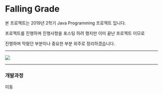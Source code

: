# Falling Grade

  본 프로젝트는 2019년 2학기 Java Programming 프로젝트 입니다.

  프로젝트를 진행하며 진행사항을 포스팅 하려 했지만 이미 끝난 프로젝트 이므로

  진행하며 막혔던 부분이나 중요한 부분 위주로 정리하겠습니다.

  ***

  

![](https://nam-ki-bok.github.io/KibokWebPortfolio/images/FallingGrade/XD_image.png)
***
### 개발과정
<a href="https://nam-ki-bok.github.io/categories/portfolio/" style="text-decoration:none" target="_blank">이동</a>
